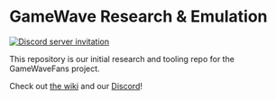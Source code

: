 # GameWave Research & Emulation

[![Discord server invitation](https://discord.com/api/guilds/1149362963812188350/widget.png?style=shield)](https://discord.gg/Qrz8FM6CXQ)

This repository is our initial research and tooling repo for the GameWaveFans project.

Check out [the wiki](https://github.com/namgo/GameWaveFans/wiki) and our [Discord](https://discord.gg/Qrz8FM6CXQ)!
